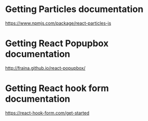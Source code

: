 # Getting Particles documentation

https://www.npmjs.com/package/react-particles-js

# Getting React Popupbox documentation

http://fraina.github.io/react-popupbox/

# Getting React hook form documentation

https://react-hook-form.com/get-started